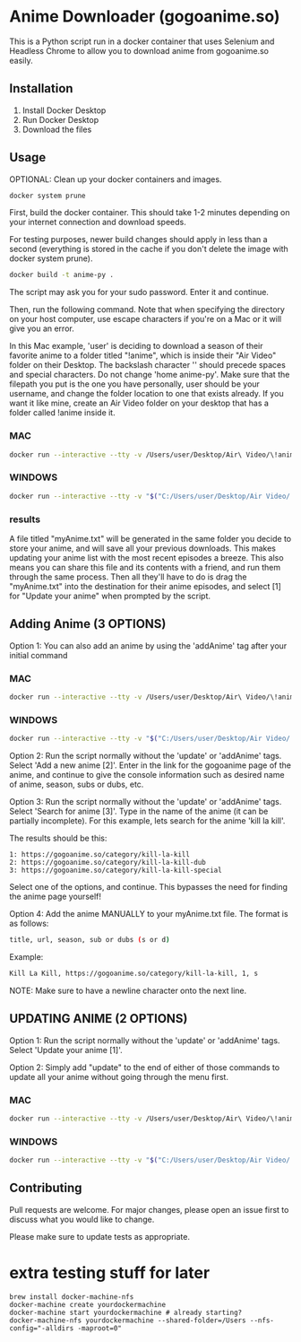 # Anime Downloader (gogoanime.so)

This is a Python script run in a docker container that uses Selenium and Headless Chrome to allow you to download anime from gogoanime.so easily.

## Installation

1. Install Docker Desktop
2. Run Docker Desktop
3. Download the files

## Usage

OPTIONAL: Clean up your docker containers and images.

```bash
docker system prune
```

First, build the docker container. This should take 1-2 minutes depending on your internet connection and download speeds.

For testing purposes, newer build changes should apply in less than a second (everything is stored in the cache if you don't delete the image with docker system prune).

```bash
docker build -t anime-py .
```

The script may ask you for your sudo password. Enter it and continue.

Then, run the following command. Note that when specifying the directory on your host computer, use escape characters if you're on a Mac or it will give you an error.

In this Mac example, 'user' is deciding to download a season of their favorite anime to a folder titled "!anime", which is inside their "Air Video" folder on their Desktop. The backslash character '\' should precede spaces and special characters. Do not change 'home anime-py'. Make sure that the filepath you put is the one you have personally, user should be your username, and change the folder location to one that exists already. If you want it like mine, create an Air Video folder on your desktop that has a folder called !anime inside it.

### MAC
```bash
docker run --interactive --tty -v /Users/user/Desktop/Air\ Video/\!anime/:/home anime-py
```

### WINDOWS
```bash
docker run --interactive --tty -v "$("C:/Users/user/Desktop/Air Video/!anime/"):/home" anime-py
```

### results

A file titled "myAnime.txt" will be generated in the same folder you decide to store your anime, and will save all your previous downloads. This makes updating your anime list with the most recent episodes a breeze. This also means you can share this file and its contents with a friend, and run them through the same process. Then all they'll have to do is drag the "myAnime.txt" into the destination for their anime episodes, and select [1] for "Update your anime" when prompted by the script.

## Adding Anime (3 OPTIONS)

Option 1: You can also add an anime by using the 'addAnime' tag after your initial command

### MAC
```bash
docker run --interactive --tty -v /Users/user/Desktop/Air\ Video/\!anime/:/home anime-py addAnime
```

### WINDOWS
```bash
docker run --interactive --tty -v "$("C:/Users/user/Desktop/Air Video/!anime/"):/home" anime-py addAnime
```

Option 2: Run the script normally without the 'update' or 'addAnime' tags. Select 'Add a new anime [2]'. Enter in the link for the gogoanime page of the anime, and continue to give the console information such as desired name of anime, season, subs or dubs, etc.

Option 3: Run the script normally without the 'update' or 'addAnime' tags. Select 'Search for anime [3]'. Type in the name of the anime (it can be partially incomplete). For this example, lets search for the anime 'kill la kill'. 

The results should be this:

```
1: https://gogoanime.so/category/kill-la-kill
2: https://gogoanime.so/category/kill-la-kill-dub
3: https://gogoanime.so/category/kill-la-kill-special
```

Select one of the options, and continue. This bypasses the need for finding the anime page yourself!

Option 4: Add the anime MANUALLY to your myAnime.txt file. The format is as follows: 

```bash
title, url, season, sub or dubs (s or d)
```

Example: 
```bash
Kill La Kill, https://gogoanime.so/category/kill-la-kill, 1, s
```

NOTE: Make sure to have a newline character onto the next line.

## UPDATING ANIME (2 OPTIONS)

Option 1: Run the script normally without the 'update' or 'addAnime' tags. Select 'Update your anime [1]'.

Option 2: Simply add "update" to the end of either of those commands to update all your anime without going through the menu first.

### MAC
```bash
docker run --interactive --tty -v /Users/user/Desktop/Air\ Video/\!anime/:/home anime-py update
```

### WINDOWS
```bash
docker run --interactive --tty -v "$("C:/Users/user/Desktop/Air Video/!anime/"):/home" anime-py update
```


## Contributing
Pull requests are welcome. For major changes, please open an issue first to discuss what you would like to change.

Please make sure to update tests as appropriate.

# extra testing stuff for later
```
brew install docker-machine-nfs
docker-machine create yourdockermachine
docker-machine start yourdockermachine # already starting?
docker-machine-nfs yourdockermachine --shared-folder=/Users --nfs-config="-alldirs -maproot=0"
```
